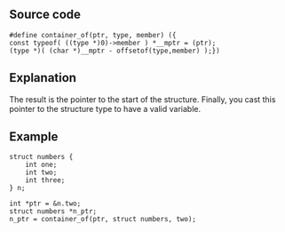 ## Source code
```
#define container_of(ptr, type, member) ({
const typeof( ((type *)0)->member ) *__mptr = (ptr);
(type *)( (char *)__mptr - offsetof(type,member) );})
```

## Explanation

The result is the pointer to the start of the structure. 
Finally, you cast this pointer to the structure type to have a valid variable.

## Example
```
struct numbers {
    int one;
    int two;
    int three;
} n;

int *ptr = &n.two;
struct numbers *n_ptr;
n_ptr = container_of(ptr, struct numbers, two);
```
